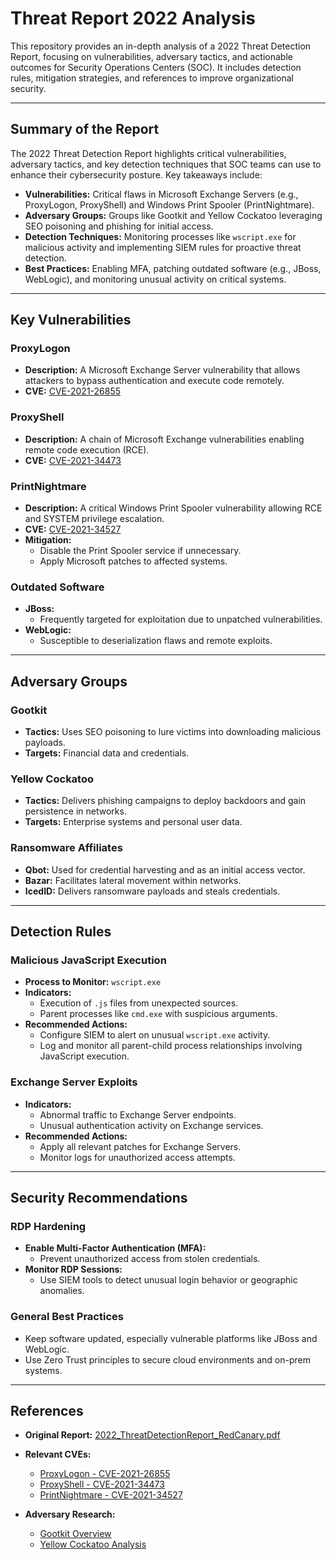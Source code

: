 # Threat Report 2022 Analysis

This repository provides an in-depth analysis of a 2022 Threat Detection Report, focusing on vulnerabilities, adversary tactics, and actionable outcomes for Security Operations Centers (SOC). It includes detection rules, mitigation strategies, and references to improve organizational security.

---

## Summary of the Report
The 2022 Threat Detection Report highlights critical vulnerabilities, adversary tactics, and key detection techniques that SOC teams can use to enhance their cybersecurity posture. Key takeaways include:
- **Vulnerabilities:** Critical flaws in Microsoft Exchange Servers (e.g., ProxyLogon, ProxyShell) and Windows Print Spooler (PrintNightmare).
- **Adversary Groups:** Groups like Gootkit and Yellow Cockatoo leveraging SEO poisoning and phishing for initial access.
- **Detection Techniques:** Monitoring processes like `wscript.exe` for malicious activity and implementing SIEM rules for proactive threat detection.
- **Best Practices:** Enabling MFA, patching outdated software (e.g., JBoss, WebLogic), and monitoring unusual activity on critical systems.

---

## Key Vulnerabilities
### ProxyLogon
- **Description:** A Microsoft Exchange Server vulnerability that allows attackers to bypass authentication and execute code remotely.
- **CVE:** [CVE-2021-26855](https://cve.mitre.org/cgi-bin/cvename.cgi?name=CVE-2021-26855)

### ProxyShell
- **Description:** A chain of Microsoft Exchange vulnerabilities enabling remote code execution (RCE).
- **CVE:** [CVE-2021-34473](https://cve.mitre.org/cgi-bin/cvename.cgi?name=CVE-2021-34473)

### PrintNightmare
- **Description:** A critical Windows Print Spooler vulnerability allowing RCE and SYSTEM privilege escalation.
- **CVE:** [CVE-2021-34527](https://cve.mitre.org/cgi-bin/cvename.cgi?name=CVE-2021-34527)
- **Mitigation:**
  - Disable the Print Spooler service if unnecessary.
  - Apply Microsoft patches to affected systems.

### Outdated Software
- **JBoss:**
  - Frequently targeted for exploitation due to unpatched vulnerabilities.
- **WebLogic:**
  - Susceptible to deserialization flaws and remote exploits.

---

## Adversary Groups
### Gootkit
- **Tactics:** Uses SEO poisoning to lure victims into downloading malicious payloads.
- **Targets:** Financial data and credentials.

### Yellow Cockatoo
- **Tactics:** Delivers phishing campaigns to deploy backdoors and gain persistence in networks.
- **Targets:** Enterprise systems and personal user data.

### Ransomware Affiliates
- **Qbot:** Used for credential harvesting and as an initial access vector.
- **Bazar:** Facilitates lateral movement within networks.
- **IcedID:** Delivers ransomware payloads and steals credentials.

---

## Detection Rules
### Malicious JavaScript Execution
- **Process to Monitor:** `wscript.exe`
- **Indicators:**
  - Execution of `.js` files from unexpected sources.
  - Parent processes like `cmd.exe` with suspicious arguments.
- **Recommended Actions:**
  - Configure SIEM to alert on unusual `wscript.exe` activity.
  - Log and monitor all parent-child process relationships involving JavaScript execution.

### Exchange Server Exploits
- **Indicators:**
  - Abnormal traffic to Exchange Server endpoints.
  - Unusual authentication activity on Exchange services.
- **Recommended Actions:**
  - Apply all relevant patches for Exchange Servers.
  - Monitor logs for unauthorized access attempts.

---

## Security Recommendations
### RDP Hardening
- **Enable Multi-Factor Authentication (MFA):**
  - Prevent unauthorized access from stolen credentials.
- **Monitor RDP Sessions:**
  - Use SIEM tools to detect unusual login behavior or geographic anomalies.

### General Best Practices
- Keep software updated, especially vulnerable platforms like JBoss and WebLogic.
- Use Zero Trust principles to secure cloud environments and on-prem systems.

---

## References
- **Original Report:** [2022_ThreatDetectionReport_RedCanary.pdf](https://github.com/user-attachments/files/18431885/2022_ThreatDetectionReport_RedCanary.pdf)

- **Relevant CVEs:**
  - [ProxyLogon - CVE-2021-26855](https://cve.mitre.org/cgi-bin/cvename.cgi?name=CVE-2021-26855)
  - [ProxyShell - CVE-2021-34473](https://cve.mitre.org/cgi-bin/cvename.cgi?name=CVE-2021-34473)
  - [PrintNightmare - CVE-2021-34527](https://cve.mitre.org/cgi-bin/cvename.cgi?name=CVE-2021-34527)
- **Adversary Research:**
  - [Gootkit Overview](https://example.com)
  - [Yellow Cockatoo Analysis](https://example.com)

